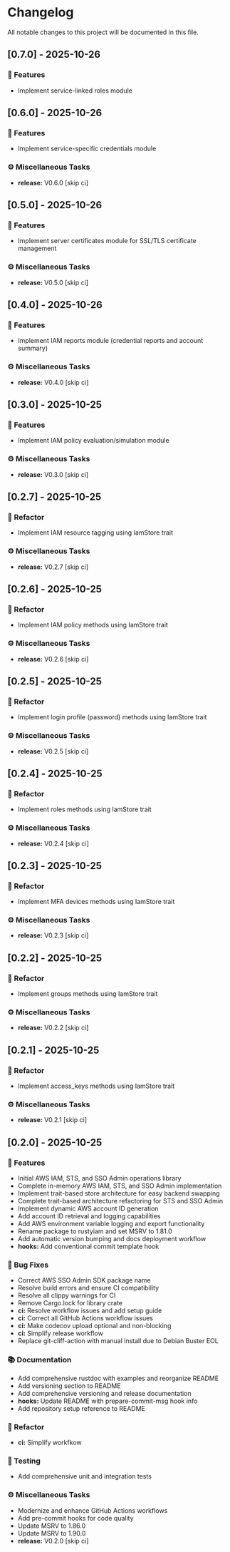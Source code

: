 # Changelog

All notable changes to this project will be documented in this file.

## [0.7.0] - 2025-10-26

### 🚀 Features

- Implement service-linked roles module

## [0.6.0] - 2025-10-26

### 🚀 Features

- Implement service-specific credentials module

### ⚙️ Miscellaneous Tasks

- **release:** V0.6.0 [skip ci]

## [0.5.0] - 2025-10-26

### 🚀 Features

- Implement server certificates module for SSL/TLS certificate management

### ⚙️ Miscellaneous Tasks

- **release:** V0.5.0 [skip ci]

## [0.4.0] - 2025-10-26

### 🚀 Features

- Implement IAM reports module (credential reports and account summary)

### ⚙️ Miscellaneous Tasks

- **release:** V0.4.0 [skip ci]

## [0.3.0] - 2025-10-25

### 🚀 Features

- Implement IAM policy evaluation/simulation module

### ⚙️ Miscellaneous Tasks

- **release:** V0.3.0 [skip ci]

## [0.2.7] - 2025-10-25

### 🚜 Refactor

- Implement IAM resource tagging using IamStore trait

### ⚙️ Miscellaneous Tasks

- **release:** V0.2.7 [skip ci]

## [0.2.6] - 2025-10-25

### 🚜 Refactor

- Implement IAM policy methods using IamStore trait

### ⚙️ Miscellaneous Tasks

- **release:** V0.2.6 [skip ci]

## [0.2.5] - 2025-10-25

### 🚜 Refactor

- Implement login profile (password) methods using IamStore trait

### ⚙️ Miscellaneous Tasks

- **release:** V0.2.5 [skip ci]

## [0.2.4] - 2025-10-25

### 🚜 Refactor

- Implement roles methods using IamStore trait

### ⚙️ Miscellaneous Tasks

- **release:** V0.2.4 [skip ci]

## [0.2.3] - 2025-10-25

### 🚜 Refactor

- Implement MFA devices methods using IamStore trait

### ⚙️ Miscellaneous Tasks

- **release:** V0.2.3 [skip ci]

## [0.2.2] - 2025-10-25

### 🚜 Refactor

- Implement groups methods using IamStore trait

### ⚙️ Miscellaneous Tasks

- **release:** V0.2.2 [skip ci]

## [0.2.1] - 2025-10-25

### 🚜 Refactor

- Implement access_keys methods using IamStore trait

### ⚙️ Miscellaneous Tasks

- **release:** V0.2.1 [skip ci]

## [0.2.0] - 2025-10-25

### 🚀 Features

- Initial AWS IAM, STS, and SSO Admin operations library
- Complete in-memory AWS IAM, STS, and SSO Admin implementation
- Implement trait-based store architecture for easy backend swapping
- Complete trait-based architecture refactoring for STS and SSO Admin
- Implement dynamic AWS account ID generation
- Add account ID retrieval and logging capabilities
- Add AWS environment variable logging and export functionality
- Rename package to rustyiam and set MSRV to 1.81.0
- Add automatic version bumping and docs deployment workflow
- **hooks:** Add conventional commit template hook

### 🐛 Bug Fixes

- Correct AWS SSO Admin SDK package name
- Resolve build errors and ensure CI compatibility
- Resolve all clippy warnings for CI
- Remove Cargo.lock for library crate
- **ci:** Resolve workflow issues and add setup guide
- **ci:** Correct all GitHub Actions workflow issues
- **ci:** Make codecov upload optional and non-blocking
- **ci:** Simplify release workflow
- Replace git-cliff-action with manual install due to Debian Buster EOL

### 📚 Documentation

- Add comprehensive rustdoc with examples and reorganize README
- Add versioning section to README
- Add comprehensive versioning and release documentation
- **hooks:** Update README with prepare-commit-msg hook info
- Add repository setup reference to README

### 🚜 Refactor

- **ci:** Simplify workfkow

### 🧪 Testing

- Add comprehensive unit and integration tests

### ⚙️ Miscellaneous Tasks

- Modernize and enhance GitHub Actions workflows
- Add pre-commit hooks for code quality
- Update MSRV to 1.86.0
- Update MSRV to 1.90.0
- **release:** V0.2.0 [skip ci]

<!-- generated by git-cliff -->
